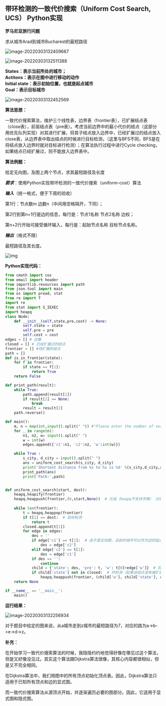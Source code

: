 ## 带环检测的一致代价搜索（Uniform Cost Search, UCS） Python实现

**罗马尼亚旅行问题**

求从城市Arad到城市Bucharest的最短路径

![image-20220303132409667](https://gitee.com/Maxwell-Wong/labweek02/raw/master/202203031324711.png)

![image-20220303132511388](https://gitee.com/Maxwell-Wong/labweek02/raw/master/202203031325457.png)

**States：表示当前所处的城市；** </br>
**Actitons：表示在图中进行移动的动作**</br>
**Initial state：表示初始位置，也就是起点城市**</br>
**Goal：表示目标城市**</br>

![image-20220303132452569](https://gitee.com/Maxwell-Wong/labweek02/raw/master/202203031324647.png)

**算法思想：**

​	一致代价搜索算法，维护三个线性表，边界表（frontier表），已扩展结点表（close表），前驱结点表（pre表）。考虑当前边界中的最小代价的结点（这部分用优先队列实现）对其进行扩展，将其子结点放入边界中，已经扩展过的结点放入close表，从边界表中取出结点的时候进行目标检测，（这里与BFS不同，BFS是在将结点放入边界时就对目标进行检测）；在算法执行过程中进行Cycle checking， 如果结点已经扩展过，则不能放入边界表中。

**算法例题：**

给定无向图，及图上两个节点，求其最短路径及长度

***要求***：使用Python实现带环检测的一致代价搜索（uniform-cost）算法

***输入***（统一格式，便于下周的验收）

第1行：节点数m 边数n（中间用空格隔开，下同）；

第2行到第n+1行是边的信息，每行是：节点1名称 节点2名称 边权；

第n+2行开始可接受循环输入，每行是：起始节点名称 目标节点名称。

***输出***（格式不限）

最短路径及其长度。



![img](https://gitee.com/Maxwell-Wong/labweek02/raw/master/202203031320331.jpg) 

 

 **Python实现代码：**

```python
from cmath import cos
from email import header
from importlib.resources import path
from json.tool import main
from os import pread, stat
from re import T
import re
from stat import S_IEXEC
import heapq
class Node:
    def __init__(self,state,pre,cost) -> None:
        self.state = state
        self.pre = pre
        self.cost = cost
edges = [] # 边集
closed = [] # 已经扩展过的结点
frontier = [] #待扩展的结点
path = []
def is_in_frontier(state):
    for f in frontier:
        if state == f[1]:
            return True
    return False

def print_path(result):
    while True:
        path.append(result[1])
        if result[2] == None:
            break
        result = result[2]
    path.reverse()

def main():
    m, n = map(int,input().split(" ")) #"Please enter the number of vertex and edge:"
    for _ in range(n):
        n1, n2, w= input().split(" ")
        w = int(w)
        edges.append({'c1':n1, 'c2':n2, 'w':int(w)})

    while True :
        s_city, d_city = input().split(" ")
        ans = uniform_cost_search(s_city, d_city)  
        print('Shortest distance from %s to %s is %d' %(s_city,d_city,ans[0]))
        print_path(ans)
        print('Path:',path) 


def uniform_cost_search(start, dest):
    heapq.heapify(frontier)
    heapq.heappush(frontier,(0,start,None))  # 元组（heapq不支持字典） 分别是 w, state, pre
    
    while len(frontier):
        t = heapq.heappop(frontier)
        if t[1] == dest:  # 目标检测
            return t
        closed.append(t[1])
        for edge in edges:
            des = ''
            if edge['c1'] == t[1]:  # 由于是无向图，当前的城市可以作为边的起点，也可以作为终点
                des = edge['c2']
            elif edge['c2'] == t[1]:
                des = edge['c1']
            if des == '':
                continue
            child = {'state': des, 'pre': t, 'w': t[0]+edge['w']}  # 将子结点封装成一个字典，分别是子结点的状态， 父亲结点， cost
            if child['state'] not in closed:  # 环检测（如果该结点没有被扩展过）
                heapq.heappush(frontier, (child['w'], child['state'], child['pre']))
    return None

if __name__ == '__main__':
    main()

```

**运行结果：**

![image-20220303132256934](https://gitee.com/Maxwell-Wong/labweek02/raw/master/202203031322008.png)

对于题目中给定的图来说，从a城市走到z城市的最短路径为7，对应的路为a->b->e->d->z。

 

**补充：**

在开始学习一致代价搜索算法的时候，我隐隐约约地觉得好像在哪见过这个算法，但是又好像没见过。其实这个算法跟Dijkstra算法很像，其核心内容都很相似，但是又不完全相同。

在Dijkstra算法中，我们用图中的所有顶点初始化顶点表。因此，Dijkstra算法只适用于已知所有顶点和边的显式图。

而一致代价搜索算法从源顶点开始，并逐渐遍历必要的图部分。因此，它适用于显式图和隐式图。
